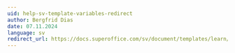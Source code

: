 ```yaml
---
uid: help-sv-template-variables-redirect
author: Bergfrid Dias
date: 07.11.2024
language: sv
redirect_url: https://docs.superoffice.com/sv/document/templates/learn/template-variables.html
---
```

